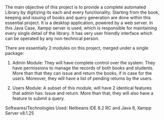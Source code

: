 The main objective of this project is to provide a complete automated Library by digitizing its each and every functionality.
Starting from the book, keeping and issuing of books and query generation are done within this essential project. It is a 
desktop application, powered by a web server. In this Java Case, Xampp server is used, which is responsible for maintaining
every single detail of the library. It has very user friendly interface which can be operated by any non-technical person.

There are essentially 2 modules on this project, merged under a single package:

1. Admin Module: They will have complete control over the system. They have permissions to manage the records of both books and students. More than that they can issue and return the books, if in case for the users. Moreover, they will have a list of pending returns by the users.

2. Users Module: A subset of this module, will have 2 identical features that admin has: Issue and return. More than that, they will also have a feature to submit a query.

Softwares/Technologies Used: Netbeans IDE 8.2 RC and Java 8, Xampp Server v8.1.25
